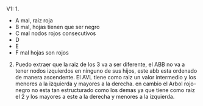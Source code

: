V1:
1. 
- A mal, raiz roja
- B mal, hojas tienen que ser negro
- C mal nodos rojos consecutivos
- D
- E
- F mal hojas son rojos

2. Puedo extraer que la raiz de los 3 va a ser diferente, el ABB no va a tener nodos izquierdos en ninguno de sus hijos, este abb esta ordenado de manera ascendente. El AVL tiene como raiz un valor intermedio y los menores a la izquierda y mayores a la derecha. en cambio el Arbol rojo-negro no esta tan estructurado como los demas ya que tiene como raiz el 2 y los mayores a este a la derecha y menores a la izquierda.